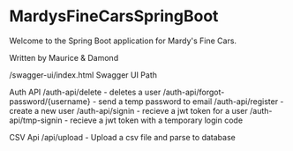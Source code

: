 # MardysFineCarsSpringBoot

Welcome to the Spring Boot application for Mardy's Fine Cars.

Written by Maurice & Damond


/swagger-ui/index.html Swagger UI Path

Auth API
  /auth-api/delete - deletes a user
  /auth-api/forgot-password/{username} - send a temp password to email
  /auth-api/register - create a new user
  /auth-api/signin - recieve a jwt token for a user
  /auth-api/tmp-signin - recieve a jwt token with a temporary login code
  
CSV Api
  /api/upload - Upload a csv file and parse to database
